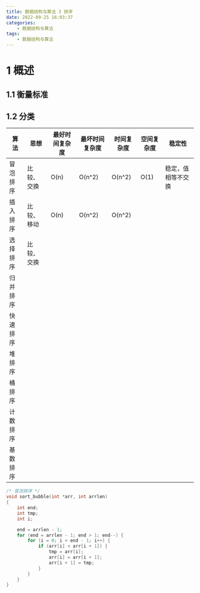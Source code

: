 ```yaml
---
title: 数据结构与算法 3 排序
date: 2022-09-25 16:03:37
categories:
    - 数据结构与算法
tags:
    - 数据结构与算法
---
```


# 1 概述
## 1.1 衡量标准

## 1.2 分类
| 算法 | 思想 | 最好时间复杂度 | 最坏时间复杂度 | 时间复杂度 | 空间复杂度 | 稳定性
|-|-|-|-|-|-|-|
冒泡排序 | 比较、交换 | O(n) | O(n^2) | O(n^2) | O(1) | 稳定，值相等不交换
插入排序 | 比较、移动 | O(n) | O(n^2) | O(n^2) | 
选择排序 | 比较、交换
归并排序 | 
快速排序 |
堆排序 |
桶排序 |
计数排序 |
基数排序 |

```c
/* 冒泡排序 */
void sort_bubble(int *arr, int arrlen)
{
    int end;
    int tmp;
    int i;

    end = arrlen - 1;
    for (end = arrlen - 1; end > 1; end--) {
        for (i = 0; i < end - 1; i++) {
            if (arr[i] < arr[i + 1]) {
                tmp = arr[i];
                arr[i] = arr[i + 1];
                arr[i + 1] = tmp;
            }
        }
    }
}
```

```c

```